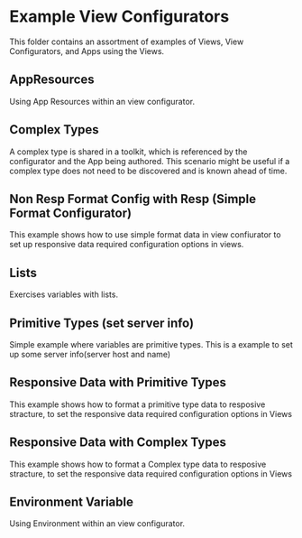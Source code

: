 # Example View Configurators
This folder contains an assortment of examples of Views, View Configurators, and Apps using the Views.

## AppResources
Using App Resources within an view configurator.

## Complex Types
A complex type is shared in a toolkit, which is referenced by the configurator and the App being authored.  This scenario might be useful if a complex type does not need to be discovered and is known ahead of time.

## Non Resp Format Config with Resp	(Simple Format Configurator)
This example shows how to use simple format data in view confiurator to set up responsive data required configuration options in views.

## Lists
Exercises variables with lists.

## Primitive Types (set server info)
Simple example where variables are primitive types. This is a example to set up some server info(server host and name)

## Responsive Data with Primitive Types
This example shows how to format a primitive type data to resposive stracture, to set  the responsive data required configuration options in Views

## Responsive Data with Complex Types
This example shows how to format a Complex type data to resposive stracture, to set  the responsive data required configuration options in Views

## Environment Variable
Using Environment within an view configurator.
